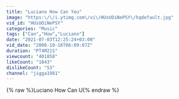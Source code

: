 ```yaml
---
title: "Luciano How Can You"
image: "https:\/\/i.ytimg.com\/vi\/HUsUOiNePSY\/hqdefault.jpg"
vid_id: "HUsUOiNePSY"
categories: "Music"
tags: ["Can","How","Luciano"]
date: "2021-07-03T12:25:24+03:00"
vid_date: "2008-10-16T06:09:07Z"
duration: "PT4M21S"
viewcount: "401858"
likeCount: "1843"
dislikeCount: "53"
channel: "jigga1981"
---
```

{% raw %}Luciano How Can U{% endraw %}
